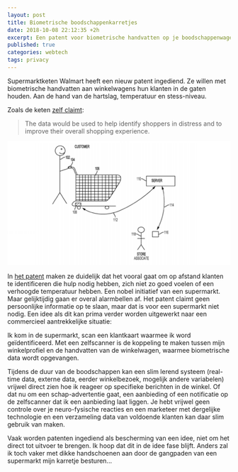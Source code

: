 ```yaml
---
layout: post
title: Biometrische boodschappenkarretjes
date: 2018-10-08 22:12:35 +2h
excerpt: Een patent voor biometrische handvatten op je boodschappenwagen. Wat kán er mis gaan...
published: true
categories: webtech
tags: privacy
---
```

Supermarktketen Walmart heeft een nieuw patent ingediend. Ze willen met biometrische handvatten aan winkelwagens hun klanten in de gaten houden. Aan de hand van de hartslag, temperatuur en stess-niveau. 

Zoals de keten [zelf claimt](https://www.cbinsights.com/research/walmart-patent-biometric-shopping-cart/): 

>The data would be used to help identify shoppers in distress and to improve their overall shopping experience.

![](../images/walmart-biometric-patent.png)

In [het patent](http://pdfaiw.uspto.gov/.aiw?docid=20180240554&PageNum=1&&IDKey=F4F1B5839ACE&HomeUrl=http://appft.uspto.gov/netacgi/nph-Parser?Sect1=PTO1%2526Sect2=HITOFF%2526d=PG01%2526p=1%2526u=/netahtml/PTO/srchnum.html%2526r=1%2526f=G%2526l=50%2526s1=20180240554%2526OS=%2526RS) maken ze duidelijk dat het vooral gaat om op afstand klanten te identificeren die hulp nodig hebben, zich niet zo goed voelen of een verhoogde temperatuur hebben. Een nobel initiatief van een supermarkt. Maar gelijktijdig gaan er overal alarmbellen af. Het patent claimt geen persoonlijke informatie op te slaan, maar dat is voor een supermarkt niet nodig. 
Een idee als dit kan prima verder worden uitgewerkt naar een commercieel aantrekkelijke situatie: 

Ik kom in de supermarkt, scan een klantkaart waarmee ik word geïdentificeerd. Met een zelfscanner is de koppeling te maken tussen mijn winkelprofiel en de handvatten van de winkelwagen, waarmee biometrische data wordt opgevangen. 

Tijdens de duur van de boodschappen kan een slim lerend systeem (real-time data, externe data, eerder winkelbezoek, mogelijk andere variabelen) vrijwel direct zien hoe ik reageer op specifieke berichten in de winkel. Of dat nu om een schap-advertentie gaat, een aanbieding of een notificatie op de zelfscanner dat ik een aanbieding laat liggen.
Je hebt vrijwel geen controle over je neuro-fysische reacties en een marketeer met dergelijke technologie en een verzameling data van voldoende klanten kan daar slim gebruik van maken. 

Vaak worden patenten ingediend als bescherming van een idee, niet om het direct tot uitvoer te brengen. Ik hoop dat dit in de idee fase blijft. Anders zal ik toch vaker met dikke handschoenen aan door de gangpaden van een supermarkt mijn karretje besturen...